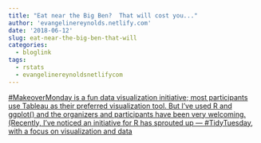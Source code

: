```yaml
---
title: "Eat near the Big Ben?  That will cost you..."
author: 'evangelinereynolds.netlify.com'
date: '2018-06-12'
slug: eat-near-the-big-ben-that-will
categories:
  - bloglink
tags:
  - rstats
  - evangelinereynoldsnetlifycom
---
```


[#MakeoverMonday is a fun data visualization initiative; most participants use Tableau as their preferred visualization tool. But I’ve used R and ggplot() and the organizers and participants have been very welcoming. (Recently, I’ve noticed an initiative for R has sprouted up — #TidyTuesday, with a focus on visualization and data<i class="fas fa-external-link-alt"></i>](https://evangelinereynolds.netlify.com/post/eat-near-the-big-ben-that-will-cost-you/)

